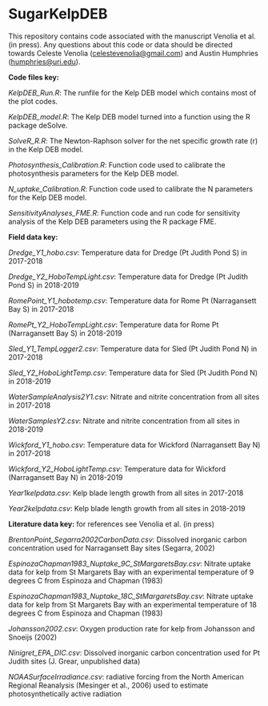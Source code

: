 # SugarKelpDEB
This repository contains code associated with the manuscript Venolia et al. (in press).
Any questions about this code or data should be directed towards Celeste Venolia (celestevenolia@gmail.com) 
and Austin Humphries (humphries@uri.edu).

**Code files key:**

  *KelpDEB_Run.R*: The runfile for the Kelp DEB model which contains most of the plot codes.
  
  *KelpDEB_model.R*: The Kelp DEB model turned into a function using the R package deSolve.
  
  *SolveR_R.R*: The Newton-Raphson solver for the net specific growth rate (r) in the Kelp DEB model.
  
  *Photosynthesis_Calibration.R*: Function code used to calibrate the photosynthesis parameters for the Kelp DEB model.
  
  *N_uptake_Calibration.R*: Function code used to calibrate the N parameters for the Kelp DEB model.
  
  *SensitivityAnalyses_FME.R*: Function code and run code for sensitivity analysis of the Kelp DEB parameters using the R package FME.
  
**Field data key:**

*Dredge_Y1_hobo.csv*: Temperature data for Dredge (Pt Judith Pond S) in 2017-2018

*Dredge_Y2_HoboTempLight.csv*: Temperature data for Dredge (Pt Judith Pond S) in 2018-2019

*RomePoint_Y1_hobotemp.csv*: Temperature data for Rome Pt (Narragansett Bay S) in 2017-2018

*RomePt_Y2_HoboTempLight.csv*: Temperature data for Rome Pt (Narragansett Bay S) in 2018-2019

*Sled_Y1_TempLogger2.csv*: Temperature data for Sled (Pt Judith Pond N) in 2017-2018

*Sled_Y2_HoboLightTemp.csv*: Temperature data for Sled (Pt Judith Pond N) in 2018-2019

*WaterSampleAnalysis2Y1.csv*: Nitrate and nitrite concentration from all sites in 2017-2018

*WaterSamplesY2.csv*: Nitrate and nitrite concentration from all sites in 2018-2019

*Wickford_Y1_hobo.csv*: Temperature data for Wickford (Narragansett Bay N) in 2017-2018

*Wickford_Y2_HoboLightTemp.csv*: Temperature data for Wickford (Narragansett Bay N) in 2018-2019

*Year1kelpdata.csv*: Kelp blade length growth from all sites in 2017-2018

*Year2kelpdata.csv*: Kelp blade length growth from all sites in 2018-2019

**Literature data key:** for references see Venolia et al. (in press)

 *BrentonPoint_Segarra2002CarbonData.csv*: Dissolved inorganic carbon concentration used for Narragansett Bay sites (Segarra, 2002)
 
 *EspinozaChapman1983_Nuptake_9C_StMargaretsBay.csv*: Nitrate uptake data for kelp from St Margarets Bay with an experimental temperature of 9 degrees C from Espinoza and Chapman (1983)
 
 *EspinozaChapman1983_Nuptake_18C_StMargaretsBay.csv*: Nitrate uptake data for kelp from St Margarets Bay with an experimental temperature of 18 degrees C from Espinoza and Chapman (1983)
 
 *Johansson2002.csv*: Oxygen production rate for kelp from Johansson and Snoeijs (2002)
 
 *Ninigret_EPA_DIC.csv*: Dissolved inorganic carbon concentration used for Pt Judith sites (J. Grear, unpublished data)
 
 *NOAASurfaceIrradiance.csv*: radiative forcing from the North American Regional Reanalysis (Mesinger et al., 2006) used to estimate photosynthetically active radiation
 
 
